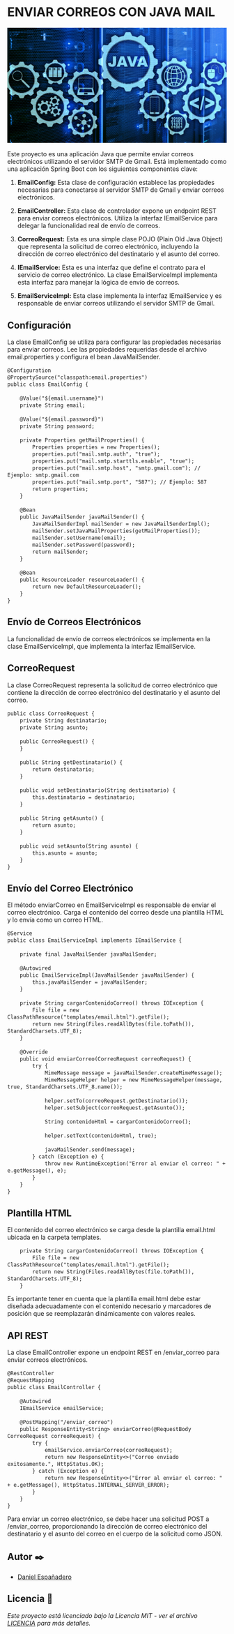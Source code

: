 # ENVIAR CORREOS CON JAVA MAIL

![Demo](https://github.com/DanielEspanadero/concurrence-hair-salon/blob/main/docs/java.jpg)

Este proyecto es una aplicación Java que permite enviar correos electrónicos utilizando el servidor SMTP de Gmail. Está implementado como una aplicación Spring Boot con los siguientes componentes clave:

1. **EmailConfig:** Esta clase de configuración establece las propiedades necesarias para conectarse al servidor SMTP de Gmail y enviar correos electrónicos.

2. **EmailController:** Esta clase de controlador expone un endpoint REST para enviar correos electrónicos. Utiliza la interfaz IEmailService para delegar la funcionalidad real de envío de correos.

3. **CorreoRequest:** Esta es una simple clase POJO (Plain Old Java Object) que representa la solicitud de correo electrónico, incluyendo la dirección de correo electrónico del destinatario y el asunto del correo.

4. **IEmailService:** Esta es una interfaz que define el contrato para el servicio de correo electrónico. La clase EmailServiceImpl implementa esta interfaz para manejar la lógica de envío de correos.

5. **EmailServiceImpl:** Esta clase implementa la interfaz IEmailService y es responsable de enviar correos utilizando el servidor SMTP de Gmail.

## Configuración

La clase EmailConfig se utiliza para configurar las propiedades necesarias para enviar correos. Lee las propiedades requeridas desde el archivo email.properties y configura el bean JavaMailSender.

```agsl
@Configuration
@PropertySource("classpath:email.properties")
public class EmailConfig {

    @Value("${email.username}")
    private String email;

    @Value("${email.password}")
    private String password;

    private Properties getMailProperties() {
        Properties properties = new Properties();
        properties.put("mail.smtp.auth", "true");
        properties.put("mail.smtp.starttls.enable", "true");
        properties.put("mail.smtp.host", "smtp.gmail.com"); // Ejemplo: smtp.gmail.com
        properties.put("mail.smtp.port", "587"); // Ejemplo: 587
        return properties;
    }

    @Bean
    public JavaMailSender javaMailSender() {
        JavaMailSenderImpl mailSender = new JavaMailSenderImpl();
        mailSender.setJavaMailProperties(getMailProperties());
        mailSender.setUsername(email);
        mailSender.setPassword(password);
        return mailSender;
    }

    @Bean
    public ResourceLoader resourceLoader() {
        return new DefaultResourceLoader();
    }
}
```

## Envío de Correos Electrónicos

La funcionalidad de envío de correos electrónicos se implementa en la clase EmailServiceImpl, que implementa la interfaz IEmailService.

## CorreoRequest

La clase CorreoRequest representa la solicitud de correo electrónico que contiene la dirección de correo electrónico del destinatario y el asunto del correo.

```agsl
public class CorreoRequest {
    private String destinatario;
    private String asunto;

    public CorreoRequest() {
    }

    public String getDestinatario() {
        return destinatario;
    }

    public void setDestinatario(String destinatario) {
        this.destinatario = destinatario;
    }

    public String getAsunto() {
        return asunto;
    }

    public void setAsunto(String asunto) {
        this.asunto = asunto;
    }
}

```

## Envío del Correo Electrónico

El método enviarCorreo en EmailServiceImpl es responsable de enviar el correo electrónico. Carga el contenido del correo desde una plantilla HTML y lo envía como un correo HTML.

```agsl
@Service
public class EmailServiceImpl implements IEmailService {

    private final JavaMailSender javaMailSender;

    @Autowired
    public EmailServiceImpl(JavaMailSender javaMailSender) {
        this.javaMailSender = javaMailSender;
    }

    private String cargarContenidoCorreo() throws IOException {
        File file = new ClassPathResource("templates/email.html").getFile();
        return new String(Files.readAllBytes(file.toPath()), StandardCharsets.UTF_8);
    }

    @Override
    public void enviarCorreo(CorreoRequest correoRequest) {
        try {
            MimeMessage message = javaMailSender.createMimeMessage();
            MimeMessageHelper helper = new MimeMessageHelper(message, true, StandardCharsets.UTF_8.name());

            helper.setTo(correoRequest.getDestinatario());
            helper.setSubject(correoRequest.getAsunto());

            String contenidoHtml = cargarContenidoCorreo();

            helper.setText(contenidoHtml, true);

            javaMailSender.send(message);
        } catch (Exception e) {
            throw new RuntimeException("Error al enviar el correo: " + e.getMessage(), e);
        }
    }
}
```

## Plantilla HTML

El contenido del correo electrónico se carga desde la plantilla email.html ubicada en la carpeta templates.

```agsl
    private String cargarContenidoCorreo() throws IOException {
        File file = new ClassPathResource("templates/email.html").getFile();
        return new String(Files.readAllBytes(file.toPath()), StandardCharsets.UTF_8);
    }
```

Es importante tener en cuenta que la plantilla email.html debe estar diseñada adecuadamente con el contenido necesario y marcadores de posición que se reemplazarán dinámicamente con valores reales.

## API REST

La clase EmailController expone un endpoint REST en /enviar_correo para enviar correos electrónicos.

```agsl
@RestController
@RequestMapping
public class EmailController {

    @Autowired
    IEmailService emailService;

    @PostMapping("/enviar_correo")
    public ResponseEntity<String> enviarCorreo(@RequestBody CorreoRequest correoRequest) {
        try {
            emailService.enviarCorreo(correoRequest);
            return new ResponseEntity<>("Correo enviado exitosamente.", HttpStatus.OK);
        } catch (Exception e) {
            return new ResponseEntity<>("Error al enviar el correo: " + e.getMessage(), HttpStatus.INTERNAL_SERVER_ERROR);
        }
    }
}
```

Para enviar un correo electrónico, se debe hacer una solicitud POST a /enviar_correo, proporcionando la dirección de correo electrónico del destinatario y el asunto del correo en el cuerpo de la solicitud como JSON.

## Autor ✒️

* [Daniel Españadero](https://github.com/DanielEspanadero)


## Licencia 📄

_Este proyecto está licenciado bajo la Licencia MIT - ver el archivo [LICENCIA](https://github.com/DanielEspanadero/java-mail/blob/main/LICENSE) para más detalles._